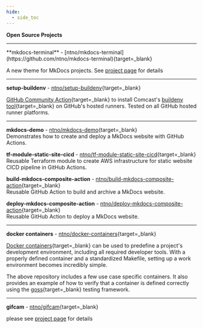 ```yaml
---
hide:
  - side_toc
---
```


**Open Source Projects**

<hr>
**mkdocs-terminal** - [ntno/mkdocs-terminal](https://github.com/ntno/mkdocs-terminal){target=_blank}  

A new theme for MkDocs projects.  See [project page](/software/terminal-theme) for details  

<hr>

**setup-buildenv** - [ntno/setup-buildenv](https://github.com/ntno/setup-buildenv){target=_blank}  

[GitHub Community Action](https://github.com/marketplace/actions/setup-buildenv){target=_blank} to install Comcast's [buildenv tool](https://github.com/Comcast/Buildenv-Tool){target=_blank} on GitHub's hosted runners.  Tested on all GitHub hosted runner platforms.
<hr>

**mkdocs-demo** - [ntno/mkdocs-demo](https://github.com/ntno/mkdocs-demo){target=_blank}  
Demonstrates how to create and deploy a MkDocs website with GitHub Actions.  

**tf-module-static-site-cicd** - [ntno/tf-module-static-site-cicd](https://github.com/ntno/tf-module-static-site-cicd){target=_blank}  
Reusable Terraform module to create AWS infrastructure for static website CICD pipeline in GitHub Actions.   

**build-mkdocs-composite-action** - [ntno/build-mkdocs-composite-action](https://github.com/ntno/build-mkdocs-composite-action){target=_blank}  
Reusable GitHub Action to build and archive a MkDocs website.  

**deploy-mkdocs-composite-action** - [ntno/deploy-mkdocs-composite-action](https://github.com/ntno/deploy-mkdocs-composite-action){target=_blank}  
Reusable GitHub Action to deploy a MkDocs website.  

<hr> 

**docker containers** - [ntno/docker-containers](https://github.com/ntno/docker-containers){target=_blank}  

[Docker containers](https://docs.docker.com/get-started/overview/){target=_blank} can be used to predefine a project's development environment, including all required developer tools.  With a properly defined container and a standardized Makefile, setting up a work environment becomes incredibly simple.  

The above repository includes a few use case specific containers.  It also provides an example of how to verify that a container is defined correctly using the [goss](https://github.com/aelsabbahy/goss){target=_blank} testing framework.  
<hr>

**gifcam** - [ntno/gifcam](https://github.com/ntno/gifcam){target=_blank}  

please see [project page](/software/gifcam) for details  
